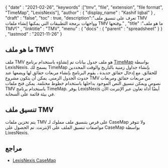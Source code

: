 {
  "date" : "2021-02-26",
  "keywords" :["tmv", "file", "extension", "file format", "TimeMap", "LexisNexis"],
  "author" : {
    "display_name" : "Kashif Iqbal"
} ,
  "draft" : "false",
  "toc" : true,
  "description":"تعرف على تنسيق ملف TMV وواجهات برمجة التطبيقات التي يمكنها إنشاء ملفات TMV وفتحها." ,
  "title" :"ما هو ملف TMV؟" ,
  "linktitle" : "TMV",
  "menu" : {
    "docs" : {
      "parent" : "spreadsheet"
}
} ,
  "lastmod" : "2021-11-26"
}

## ما هو ملف TMV؟

ملف TMV هو ملف جدول بيانات تم إنشاؤه باستخدام برنامج [TimeMap](https://www.lexisnexis.com/en-us/products/casemap.page) بواسطة LexisNexis. يسمح لك TimeMap بإنشاء جداول زمنية بالتاريخ والوقت المحددين للحقائق. مع إدخال حقائق جديدة ، يقوم البرنامج بإنشاء مربعات حقائق لها ويضعها عند حدوث الجدول الزمني. يمكن أن يتكون مشروع TMV من مربعات حقائق ومربعات نصوص ويمكن تنسيق النص الموجود بداخلها باستخدام خطوط مختلفة. يمكن فتح ملفات TMV باستخدام برنامج TimeMap. يوفر LexisNexis أيضًا أداة تعاون عبر الإنترنت الآن في بيئة قائمة على السحابة.

## تنسيق ملف TMV

يتم تخزين ملفات TMV على قرص بتنسيق ملف مملوك لـ CaseMap ولا تتوفر مواصفات تنسيق الملف على الإنترنت. تم الحصول على CaseMap بواسطة LixesNexis.

## مراجع ##

* [LexisNexis CaseMap](https://www.lexisnexis.com/en-us/products/casemap.page)

